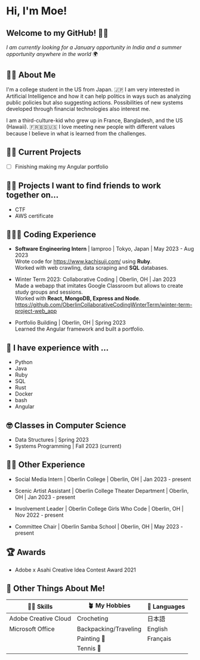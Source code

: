# Hi, I'm Moe!

## Welcome to my GitHub! 👋🏻

*I am currently looking for a January opportunity in India and a summer opportunity anywhere in the world* 🌍

## 👧🏻  About Me

I'm a college student in the US from Japan. 🇯🇵 
I am very interested in Artificial Intelligence and how it can help politics in ways such as analyzing public policies but also suggesting actions. Possibilities of new systems developed through financial technologies also interest me.

I am a third-culture-kid who grew up in France, Bangladesh, and the US (Hawaii). 🇫🇷🇧🇩🇺🇸
I love meeting new people with different values because I believe in what is learned from the challenges.  

## 💪🏻  Current Projects

- [ ] Finishing making my Angular portfolio

## 👯‍♀️  Projects I want to find friends to work together on...
- CTF
- AWS certificate

## 👩🏻‍💻  Coding Experience
- **Software Engineering Intern** | lamproo | Tokyo, Japan | May 2023 - Aug 2023  
Wrote code for https://www.kachisuji.com/ using **Ruby**.  
Worked with web crawling, data scraping and **SQL** databases.  

- Winter Term 2023: Collaborative Coding | Oberlin, OH | Jan 2023  
Made a webapp that imitates Google Classroom but allows to create study groups and sessions.  
Worked with **React, MongoDB, Express and Node**.  
https://github.com/OberlinCollaborativeCodingWinterTerm/winter-term-project-web_app

- Portfolio Building | Oberlin, OH | Spring 2023  
Learned the Angular framework and built a portfolio.

## 💬  I have experience with ...
- Python
- Java
- Ruby 
- SQL
- Rust
- Docker
- bash
- Angular

## 🤓  Classes in Computer Science
- Data Structures | Spring 2023  
- Systems Programming | Fall 2023 (current)  

## 🤘🏻  Other Experience
- Social Media Intern | Oberlin College | Oberlin, OH | Jan 2023 - present

- Scenic Artist Assistant | Oberlin College Theater Department | Oberlin, OH | Jan 2023 - present 

- Involvement Leader | Oberlin College Girls Who Code | Oberlin, OH | Nov 2022 - present

- Committee Chair | Oberlin Samba School | Oberlin, OH | May 2023 - present

## 🏆  Awards 
- Adobe x Asahi Creative Idea Contest Award 2021

## 🌈  Other Things About Me! 

| 🕺🏻 Skills | 🪴 My Hobbies | 👅 Languages |
| ------------ | --------------- | ---------------- |
| Adobe Creative Cloud | Crocheting | 日本語 |
| Microsoft Office | Backpacking/Traveling  | English |
| | Painting 🎨 | Français |
| | Tennis 🎾 | |
